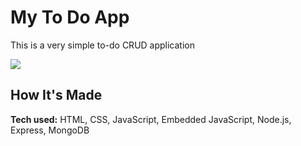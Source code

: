 # My To Do App
This is a very simple to-do CRUD application 

![](/home/asweetscorpio/Documents/Projects/to-do-app/todoapp.jpg)

## How It's Made
**Tech used:** HTML, CSS, JavaScript, Embedded JavaScript, Node.js, Express, MongoDB
